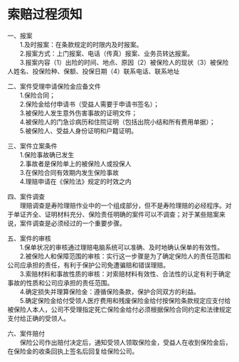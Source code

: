 # 索赔过程须知  

一、报案  
&emsp;&emsp;1.及时报案：在条款规定的时限内及时报案。  
&emsp;&emsp;2.报案方式：上门报案、电话（传真）报案、业务员转达报案。  
&emsp;&emsp;3.报案内容（1）出险的时间、地点、原因（2）被保险人的现状（3）被保险人姓名、投保险种、保额、投保日期（4）联系电话、联系地址  

二、案件受理申请保险金应备文件  
&emsp;&emsp;1.保险合同；  
&emsp;&emsp;2.保险金给付申请书（受益人需要于申请书签名）；  
&emsp;&emsp;3.被保险人发生意外伤害事故的证明文件；  
&emsp;&emsp;4.被保险人的门急诊病历和住院证明（包括出院小结和所有费用单据）；  
&emsp;&emsp;5.被保险人、受益人身份证明和户籍证明。  

三、案件立案条件  
&emsp;&emsp;1.保险事故确已发生  
&emsp;&emsp;2.事故者是保险单上的被保险人或投保人  
&emsp;&emsp;3.在保险合同有效期内发生保险事故  
&emsp;&emsp;4.理赔申请在《保险法》规定的时效之内  

四、案件调查  
&emsp;&emsp;理赔调查是寿险理赔作业中的一个组成部分，但不是寿险理赔的必经程序。对于单证齐全、证明材料充分、保险责任明确的案件可以不调查；对于某些赔案来说，案件调查是必须经过的一个重要步骤。  

五、案件的审核  
&emsp;&emsp;1.保单状况的审核通过理赔电脑系统可以准确、及时地确认保单的有效性。  
&emsp;&emsp;2.被保险人和保障范围的审核：实行这一步骤是为了确定保险人的责任范围和公司应承担的责任，有利于保护公司免遭骗赔和错误理赔。  
&emsp;&emsp;3.索赔材料和事故性质的审核：对索赔材料有效性、合法性的认定有利于确定事故的性质和公司应承担的责任范围。  
&emsp;&emsp;4.确定损失并理算保险金：遵循保险条款，保护合同双方的利益。  
&emsp;&emsp;5.确定保险金给付受领人医疗费用和残废保险金给付按保险条款规定应支付给被保险人本人，公司不受理指定死亡保险金给付必须根据保险合同约定和法律规定支付给正确的受领人。  

六、案件赔付  
&emsp;&emsp;保险公司作出赔付决定后，通知受领人领取保险金，受益人在收到保险金后，在保险金的收条回执上签名后回复给保险公司。  

<!-- Last processed: 2025-07-22 03:44:30 -->
